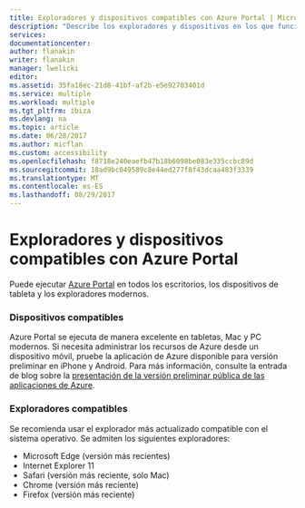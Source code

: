 ```yaml
---
title: Exploradores y dispositivos compatibles con Azure Portal | Microsoft Docs
description: "Describe los exploradores y dispositivos en los que funcionará el Portal de Azure."
services: 
documentationcenter: 
author: flanakin
writer: flanakin
manager: lwelicki
editor: 
ms.assetid: 35fa18ec-21d8-41bf-af2b-e5e92703401d
ms.service: multiple
ms.workload: multiple
ms.tgt_pltfrm: ibiza
ms.devlang: na
ms.topic: article
ms.date: 06/28/2017
ms.author: micflan
ms.custom: accessibility
ms.openlocfilehash: f8718e240eaefb47b18b6098be083e335ccbc89d
ms.sourcegitcommit: 18ad9bc049589c8e44ed277f8f43dcaa483f3339
ms.translationtype: MT
ms.contentlocale: es-ES
ms.lasthandoff: 08/29/2017
---
```

# <a name="supported-browsers-and-devices-for-the-azure-portal"></a>Exploradores y dispositivos compatibles con Azure Portal
Puede ejecutar [Azure Portal](https://portal.azure.com) en todos los escritorios, los dispositivos de tableta y los exploradores modernos.

### <a name="supported-devices"></a>Dispositivos compatibles
Azure Portal se ejecuta de manera excelente en tabletas, Mac y PC modernos. Si necesita administrar los recursos de Azure desde un dispositivo móvil, pruebe la aplicación de Azure disponible para versión preliminar en iPhone y Android. Para más información, consulte la entrada de blog sobre la [presentación de la versión preliminar pública de las aplicaciones de Azure](https://azure.microsoft.com/blog/azure-app-preview/).

### <a name="supported-browsers"></a>Exploradores compatibles
Se recomienda usar el explorador más actualizado compatible con el sistema operativo. Se admiten los siguientes exploradores:

* Microsoft Edge (versión más recientes)
* Internet Explorer 11
* Safari (versión más reciente, solo Mac)
* Chrome (versión más reciente)
* Firefox (versión más reciente)

